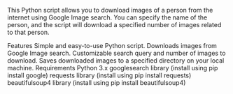 This Python script allows you to download images of a person from the internet using Google Image search. You can specify the name of the person, and the script will download a specified number of images related to that person.

Features
Simple and easy-to-use Python script.
Downloads images from Google Image search.
Customizable search query and number of images to download.
Saves downloaded images to a specified directory on your local machine.
Requirements
Python 3.x
googlesearch library (install using pip install google)
requests library (install using pip install requests)
beautifulsoup4 library (install using pip install beautifulsoup4)
